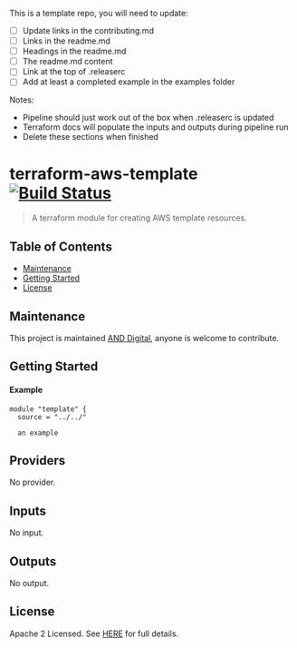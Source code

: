 This is a template repo, you will need to update:

- [ ] Update links in the contributing.md
- [ ] Links in the readme.md
- [ ] Headings in the readme.md
- [ ] The readme.md content
- [ ] Link at the top of .releaserc
- [ ] Add at least a completed example in the examples folder

Notes:
- Pipeline should just work out of the box when .releaserc is updated
- Terraform docs will populate the inputs and outputs during pipeline run 
- Delete these sections when finished 

# terraform-aws-template [![Build Status](https://github.com/and-digital/terraform-aws-template/workflows/build/badge.svg)](https://github.com/and-digital/terraform-aws-template/actions)

> A terraform module for creating AWS template resources.

## Table of Contents

- [Maintenance](#maintenance)
- [Getting Started](#getting-started)
- [License](#license)

## Maintenance

This project is maintained [AND Digital](https://github.com/and-digital), anyone is welcome to contribute.

## Getting Started

#### Example


```
module "template" {
  source = "../../"

  an example

```

<!--- BEGIN_TF_DOCS --->
## Providers

No provider.

## Inputs

No input.

## Outputs

No output.
<!--- END_TF_DOCS --->

## License

Apache 2 Licensed. See [HERE](https://github.com/and-digital/terraform-aws-template/tree/master/LICENSE) for full details.